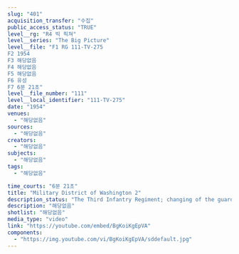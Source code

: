 ```yaml
---
slug: "401"
acquisition_transfer: "수집"
public_access_status: "TRUE"
level__rg: "R4 빅 픽쳐"
level__series: "The Big Picture"
level__file: "F1 RG 111-TV-275
F2 1954
F3 해당없음
F4 해당없음
F5 해당없음
F6 유성
F7 6분 21초"
level__file_number: "111"
level__local_identifier: "111-TV-275"
date: "1954"
venues: 
  - "해당없음"
sources: 
  - "해당없음"
creators: 
  - "해당없음"
subjects: 
  - "해당없음"
tags: 
  - "해당없음"

time_courts: "6분 21초"
title: "Military District of Washington 2"
description_status: "The Third Infantry Regiment; changing of the guard at the Tomb of the Unknowns; ceremonial color guards of Mount Vernon are interviewed. An alert of anti-aircraft defense units; tankers of the Third Infantry; and men a the 2nd Battalion move into positions."
description: "해당없음"
shotlist: "해당없음"
media_type: "video"
link: "https://youtube.com/embed/BgKoiKgEpVA"
components: 
  - "https://img.youtube.com/vi/BgKoiKgEpVA/sddefault.jpg"
---
```

